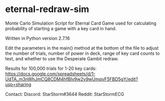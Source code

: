 # eternal-redraw-sim
Monte Carlo Simulation Script for Eternal Card Game used for calculating probability of starting a game with a key card in hand.

Written in Python version 2.7.16

Edit the parameters in the main() method at the bottom of the file to adjust the number of trials, number of power in deck, range
of key card counts to test, and whether to use the Desperate Gambit redraw.

Results for 100,000 trials for 1-20 key cards: 
https://docs.google.com/spreadsheets/d/1-UdTA_m3nWhJmCQ8CDM4hfBIv9w2y9wUmqyF5FBD5gY/edit?usp=sharing

Contact:
  Discord: StarStorm#3644
  Reddit: StarStormECG
